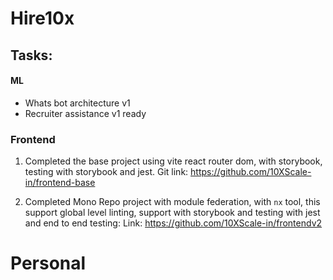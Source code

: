 
# Hire10x

## Tasks:
#### ML
- Whats bot architecture v1
- Recruiter assistance v1 ready

### Frontend
1. Completed the base project using vite react router dom, with storybook, testing with  storybook and jest. Git link: https://github.com/10XScale-in/frontend-base

2. Completed Mono Repo project with module federation, with `nx` tool, this support global level linting, support with storybook and testing with jest and end to end testing: Link: https://github.com/10XScale-in/frontendv2

# Personal
